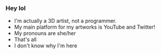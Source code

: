 ### Hey lol

- I'm actually a 3D artist, not a programmer.
- My main platform for my artworks is YouTube and Twitter!
- My pronouns are she/her
- That's all
- I don't know why I'm here
